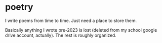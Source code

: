 # poetry
I write poems from time to time. Just need a place to store them.

Basically anything I wrote pre-2023 is lost (deleted from my school google drive account, actually). The rest is roughly organized.
